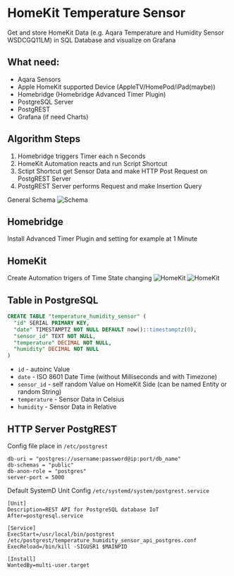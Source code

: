 # HomeKit Temperature Sensor
Get and store HomeKit Data (e.g. Aqara Temperature and Humidity Sensor WSDCGQ11LM) in SQL Database and visualize on Grafana

## What need:
- Aqara Sensors
- Apple HomeKit supported Device (AppleTV/HomePod/iPad(maybe))
- Homebridge (Homebridge Advanced Timer Plugin)
- PostgreSQL Server
- PostgREST
- Grafana (if need Charts)

## Algorithm Steps
1. Homebridge triggers Timer each n Seconds
2. HomeKit Automation reacts and run Script Shortcut
3. Sctipt Shortcut get Sensor Data and make HTTP Post Request on PostgREST Server
4. PostgREST Server performs Request and make Insertion Query

General Schema
![Schema](https://github.com/SA-Inc/HomeKit-Temperature-Sensor/blob/main/photo_2023-04-13_15-08-52.jpg)

## Homebridge
Install Advanced Timer Plugin and setting for example at 1 Minute 

## HomeKit
Create Automation trigers of Time State changing
![HomeKit](https://github.com/SA-Inc/HomeKit-Temperature-Sensor/blob/main/photo_2023-04-13_15-08-49.jpg)
![HomeKit](https://github.com/SA-Inc/HomeKit-Temperature-Sensor/blob/main/photo_2023-04-13_15-28-08.jpg)

## Table in PostgreSQL
```sql
CREATE TABLE "temperature_humidity_sensor" (
  "id" SERIAL PRIMARY KEY,
  "date" TIMESTAMPTZ NOT NULL DEFAULT now()::timestamptz(0),
  "sensor_id" TEXT NOT NULL,
  "temperature" DECIMAL NOT NULL,
  "humidity" DECIMAL NOT NULL
)
```
- `id` - autoinc Value
- `date` - ISO 8601 Date Time (without Milliseconds and with Timezone)
- `sensor_id` - self random Value on HomeKit Side (can be named Entity or random String)
- `temperature` - Sensor Data in Celsius
- `humidity` - Sensor Data in Relative


## HTTP Server PostgREST
Config file place in `/etc/postgrest`
```
db-uri = "postgres://username:password@ip:port/db_name"
db-schemas = "public"
db-anon-role = "postgres"
server-port = 5000
```

Default SystemD Unit Config `/etc/systemd/system/postgrest.service`
```
[Unit]
Description=REST API for PostgreSQL database IoT
After=postgresql.service

[Service]
ExecStart=/usr/local/bin/postgrest /etc/postgrest/temperature_humidity_sensor_api_postgres.conf
ExecReload=/bin/kill -SIGUSR1 $MAINPID

[Install]
WantedBy=multi-user.target
```

